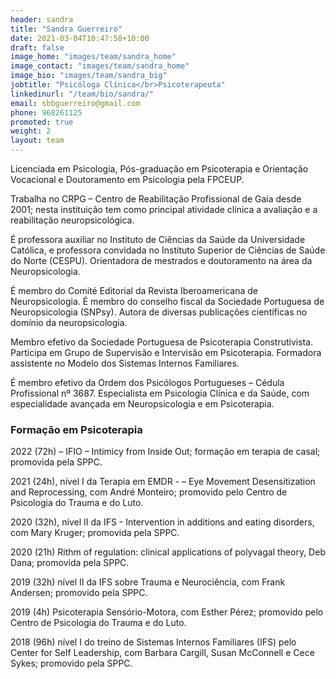 ```yaml
---
header: sandra
title: "Sandra Guerreiro"
date: 2021-03-04T10:47:58+10:00
draft: false
image_home: "images/team/sandra_home"
image_contact: "images/team/sandra_home"
image_bio: "images/team/sandra_big"
jobtitle: "Psicóloga Clínica</br>Psicoterapeuta"
linkedinurl: "/team/bio/sandra/"
email: sbbguerreiro@gmail.com
phone: 968261125
promoted: true
weight: 2
layout: team
---
```


Licenciada em Psicologia, Pós-graduação em Psicoterapia e Orientação Vocacional e Doutoramento em Psicologia pela FPCEUP.

Trabalha no CRPG – Centro de Reabilitação Profissional de Gaia desde 2001; nesta instituição tem como principal atividade clínica a avaliação e a reabilitação neuropsicológica.

É professora auxiliar no Instituto de Ciências da Saúde da Universidade Católica, e professora convidada no Instituto Superior de Ciências de Saúde do Norte (CESPU). Orientadora de mestrados e doutoramento na área da Neuropsicologia.

É membro do Comité Editorial da Revista Iberoamericana de Neuropsicologia. É membro do conselho fiscal da Sociedade Portuguesa de Neuropsicologia (SNPsy). Autora de diversas publicações científicas no domínio da neuropsicologia.

Membro efetivo da Sociedade Portuguesa de Psicoterapia Construtivista. Participa em Grupo de Supervisão e Intervisão em Psicoterapia. Formadora assistente no Modelo dos Sistemas Internos Familiares.

É membro efetivo da Ordem dos Psicólogos Portugueses – Cédula Profissional nº 3687. Especialista em Psicologia Clínica e da Saúde, com especialidade avançada em Neuropsicologia e em Psicoterapia. 

### Formação em Psicoterapia

2022 (72h) – IFIO – Intimicy from Inside Out; formação em terapia de casal; promovida pela SPPC.

2021 (24h), nível I da Terapia em EMDR - – Eye Movement Desensitization and Reprocessing, com André Monteiro; promovido pelo Centro de Psicologia do Trauma e do Luto.

2020 (32h), nível II da IFS - Intervention in additions and eating disorders, com Mary Kruger; promovida pela SPPC.

2020 (21h) Rithm of regulation: clinical applications of polyvagal theory, Deb Dana; promovida pela SPPC.

2019 (32h) nível II da IFS sobre Trauma e Neurociência, com Frank Andersen; promovido pela SPPC.

2019 (4h) Psicoterapia Sensório-Motora, com Esther Pérez; promovido pelo Centro de Psicologia do Trauma e do Luto.

2018 (96h) nível I do treino de Sistemas Internos Familiares (IFS) pelo Center for Self Leadership, com Barbara Cargill, Susan McConnell e Cece Sykes; promovido pela SPPC.